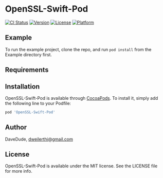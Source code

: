 # OpenSSL-Swift-Pod

[![CI Status](https://img.shields.io/travis/DaveDude/OpenSSL-Swift-Pod.svg?style=flat)](https://travis-ci.org/DaveDude/OpenSSL-Swift-Pod)
[![Version](https://img.shields.io/cocoapods/v/OpenSSL-Swift-Pod.svg?style=flat)](https://cocoapods.org/pods/OpenSSL-Swift-Pod)
[![License](https://img.shields.io/cocoapods/l/OpenSSL-Swift-Pod.svg?style=flat)](https://cocoapods.org/pods/OpenSSL-Swift-Pod)
[![Platform](https://img.shields.io/cocoapods/p/OpenSSL-Swift-Pod.svg?style=flat)](https://cocoapods.org/pods/OpenSSL-Swift-Pod)

## Example

To run the example project, clone the repo, and run `pod install` from the Example directory first.

## Requirements

## Installation

OpenSSL-Swift-Pod is available through [CocoaPods](https://cocoapods.org). To install
it, simply add the following line to your Podfile:

```ruby
pod 'OpenSSL-Swift-Pod'
```

## Author

DaveDude, dweilerthi@gmail.com

## License

OpenSSL-Swift-Pod is available under the MIT license. See the LICENSE file for more info.
